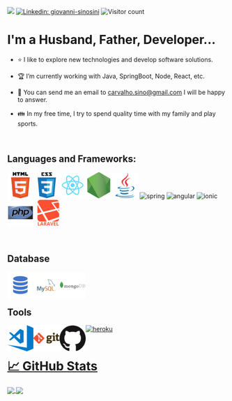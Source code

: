 ![](images/gifProfile.gif)
[![Linkedin: giovanni-sinosini](https://img.shields.io/badge/Linkedin-Giovanni-blue?style=for-the-badge&logo=Linkedin&logoColor=white&link=https://www.linkedin.com/in/giovanni-sinosini/)](https://www.linkedin.com/in/giovanni-sinosini/)       ![Visitor count](https://shields-io-visitor-counter.herokuapp.com/badge?page=GiovanniSinosini.shields-io-visitor-counter&color=1D70B8&logo=GitHub&logoColor=FFFFFF&style=for-the-badge)

# I'm a Husband, Father, Developer...

- :star: I like to explore new technologies and develop software solutions.
- :trophy: I’m currently working with Java, SpringBoot, Node, React, etc.
- :email: You can send me an email to carvalho.sino@gmail.com I will be happy to answer.

- :family: In my free time, I try to spend quality time with my family and play sports.

<br />

## Languages and Frameworks:

<img src="https://raw.githubusercontent.com/devicons/devicon/master/icons/java/java-original.svg" alt="java" width="60px"/> <img src="https://www.vectorlogo.zone/logos/springio/springio-icon.svg" alt="spring" width="40" height="40"/> <img align="left" alt="HTML5" width="60px" src="https://raw.githubusercontent.com/github/explore/80688e429a7d4ef2fca1e82350fe8e3517d3494d/topics/html/html.png" /> <img align="left" alt="CSS3" width="60px" src="https://raw.githubusercontent.com/github/explore/80688e429a7d4ef2fca1e82350fe8e3517d3494d/topics/css/css.png" /> <img align="left" alt="React" width="60px" src="https://raw.githubusercontent.com/github/explore/80688e429a7d4ef2fca1e82350fe8e3517d3494d/topics/react/react.png" /> <img align="left" alt="Node.js" width="60px" src="https://raw.githubusercontent.com/github/explore/80688e429a7d4ef2fca1e82350fe8e3517d3494d/topics/nodejs/nodejs.png" /> <img src="https://angular.io/assets/images/logos/angular/angular.svg" alt="angular" width="60px"/> <img src="https://upload.wikimedia.org/wikipedia/commons/d/d1/Ionic_Logo.svg" alt="ionic" width="60px"/> <img src="https://raw.githubusercontent.com/devicons/devicon/master/icons/php/php-original.svg" alt="php" width="60px"/> <img src="https://raw.githubusercontent.com/devicons/devicon/master/icons/laravel/laravel-plain-wordmark.svg" alt="laravel" width="60px"/>

<br />

## Database

<img align="left" alt="SQL" width="60px" src="https://raw.githubusercontent.com/github/explore/80688e429a7d4ef2fca1e82350fe8e3517d3494d/topics/sql/sql.png" />
<img align="left" alt="MySQL" width="60px" src="https://raw.githubusercontent.com/github/explore/80688e429a7d4ef2fca1e82350fe8e3517d3494d/topics/mysql/mysql.png" />
<img align="left" alt="MongoDB" width="60px" src="https://raw.githubusercontent.com/github/explore/master/topics/mongodb/mongodb.png">

<br />
<br />
<br />
  
## Tools

<img align="left" alt="Visual Studio Code" width="60px" src="https://raw.githubusercontent.com/github/explore/80688e429a7d4ef2fca1e82350fe8e3517d3494d/topics/visual-studio-code/visual-studio-code.png" />
<img align="left" alt="Git" width="60px" src="https://raw.githubusercontent.com/github/explore/80688e429a7d4ef2fca1e82350fe8e3517d3494d/topics/git/git.png" />
<img align="left" alt="GitHub" width="60px" src="https://raw.githubusercontent.com/github/explore/78df643247d429f6cc873026c0622819ad797942/topics/github/github.png" />
<a href="https://heroku.com" target="_blank"> <img src="https://www.vectorlogo.zone/logos/heroku/heroku-icon.svg" alt="heroku" width="60px"/>
  
<br />
<br />

# &#x1f4c8; GitHub Stats

<a href="https://github.com/GiovanniSinosini">
  <img align="center" src="https://github-readme-stats.vercel.app/api?username=GiovanniSinosini&show_icons=true&line_height=27&count_private=true&include_all_commits=true&hide=prs,issues,contribs" />
</a>

<a href="https://github.com/GiovanniSinosini">
  <img align="center" src="https://github-readme-stats.vercel.app/api/top-langs/?username=GiovanniSinosini&langs_count=4" />
</a>


